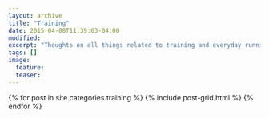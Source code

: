 ```yaml
---
layout: archive
title: "Training"
date: 2015-04-08T11:39:03-04:00
modified:
excerpt: "Thoughts on all things related to training and everyday running."
tags: []
image:
  feature:
  teaser:
---
```


<div class="tiles">
{% for post in site.categories.training %}
  {% include post-grid.html %}
{% endfor %}
</div><!-- /.tiles -->
